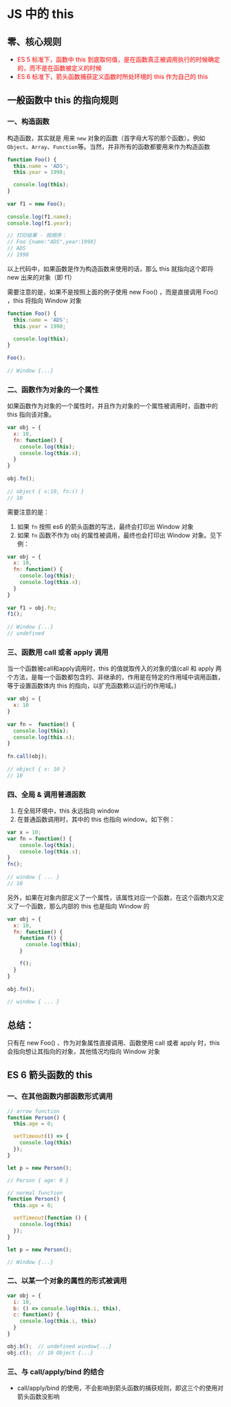 # JS 中的 this

## 零、核心规则
* <font color=red>ES 5 标准下，函数中 this 到底取何值，是在函数真正被调用执行的时候确定的，而不是在函数被定义的时候</font>
* <font color=red>ES 6 标准下，箭头函数捕获定义函数时所处环境的 this 作为自己的 this</font>

## 一般函数中 this 的指向规则
### 一、构造函数
构造函数，其实就是 用来 ```new``` 对象的函数（首字母大写的那个函数）。例如 ```Object```、```Array```、```Function```等。当然，并非所有的函数都要用来作为构造函数
```js
function Foo() {
  this.name = 'ADS';
  this.year = 1998;

  console.log(this);
}
 
var f1 = new Foo();
 
console.log(f1.name);
console.log(f1.year);

// 打印结果 - 按顺序：
// Foo {name:"ADS",year:1998}
// ADS
// 1998
```
以上代码中，如果函数是作为构造函数来使用的话，那么 this 就指向这个即将 new 出来的对象（即 f1）

需要注意的是，如果不是按照上面的例子使用 new Foo() ，而是直接调用 Foo() ，this 将指向 Window 对象
```js
function Foo() {
  this.name = 'ADS';
  this.year = 1998;

  console.log(this);
}
 
Foo();
 
// Window {...}
```

### 二、函数作为对象的一个属性
如果函数作为对象的一个属性时，并且作为对象的一个属性被调用时，函数中的 this 指向该对象。

```js
var obj = {
  x: 10,
  fn: function() {
    console.log(this);
    console.log(this.x);
  }
}
 
obj.fn();
 
// object { x:10, fn:() }
// 10
```

需要注意的是：
1. 如果 ```fn``` 按照 es6 的箭头函数的写法，最终会打印出 Window 对象
2. 如果 ```fn``` 函数不作为 obj 的属性被调用，最终也会打印出 Window 对象。见下例：
```js
var obj = {
  x: 10,
  fn: function() {
    console.log(this);
    console.log(this.x);
  }
}
 
var f1 = obj.fn;
f1();
 
// Window {...}
// undefined
```

### 三、函数用 call 或者 apply 调用
当一个函数被call和apply调用时，this 的值就取传入的对象的值(call 和 apply 两个方法，是每一个函数都包含的、非继承的，作用是在特定的作用域中调用函数，等于设置函数体内 this 的指向，以扩充函数赖以运行的作用域。)
```js
var obj = {
  x: 10
}
 
var fn =  function() {
  console.log(this);
  console.log(this.x);
}
 
fn.call(obj);
 
// object { x: 10 }
// 10
```

### 四、全局 & 调用普通函数
1. 在全局环境中，this 永远指向 window
2. 在普通函数调用时，其中的 this 也指向 window。如下例：
```js
var x = 10;
var fn = function() {
    console.log(this);
    console.log(this.x);
}
fn();
 
// window { ... }
// 10
```

另外，如果在对象内部定义了一个属性，该属性对应一个函数，在这个函数内又定义了一个函数，那么内部的 this 也是指向 Window 的

```js
var obj = {
  x: 10,
  fn: function() {
    function f() {
      console.log(this);
    }

    f();
  }
}
 
obj.fn();
 
// window { ... }
```

## 总结： 
只有在 new Foo() 、作为对象属性直接调用、函数使用 call 或者 apply 时，this 会指向想让其指向的对象，其他情况均指向 Window 对象

## ES 6 箭头函数的 this
### 一、在其他函数内部函数形式调用
```js
// arrow function
function Person() {
  this.age = 0;

  setTimeout(() => {
    console.log(this)
  });
}

let p = new Person();

// Person { age: 0 }
```

```js
// normal function
function Person() {
  this.age = 0;

  setTimeout(function () {
    console.log(this)
  });
}

let p = new Person();

// Window {...}
```

### 二、以某一个对象的属性的形式被调用
```js
var obj = {
  i: 10,
  b: () => console.log(this.i, this),
  c: function() {
    console.log(this.i, this)
  }
}

obj.b();  // undefined window{...}
obj.c();  // 10 Object {...}
```

### 三、与 call/apply/bind 的结合
* call/apply/bind 的使用，不会影响到箭头函数的捕获规则，即这三个的使用对箭头函数没影响
